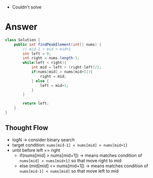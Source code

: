 - Couldn't solve

# Answer
```java
class Solution {
    public int findPeakElement(int[] nums) {
        // mid-1 < mid > mid+1
        int left = 0;
        int right = nums.length-1;
        while(left < right){
            int mid = left + (right-left)/2;
            if(nums[mid] > nums[mid+1]){
                right = mid;
            } else {
                left = mid+1;
            }
        }

        return left;
    }
}
```

## Thought Flow
- logN -> consider binary search
- target condition: `nums[mid-1] < nums[mid] > nums[mid+1]`
- until before left == right
    - if(nums[mid] > nums[mid+1]) -> means matches condition of `nums[mid] > nums[mid+1]` so that move right to mid
    - else (mid[mid] <= nums[mid+1]) -> means matches condition of `nums[mid-1] < nums[mid]` so that move left to mid
